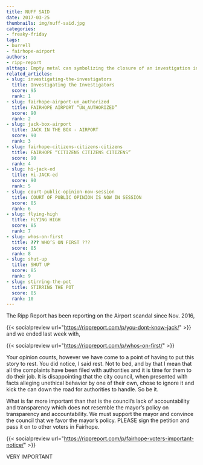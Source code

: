```yaml
---
title: NUFF SAID
date: 2017-03-25
thumbnails: img/nuff-said.jpg
categories:
- freaky-friday
tags:
- burrell
- fairhope-airport
authors:
- ripp-report
alttags: Empty metal can symbolizing the closure of an investigation into the Airport scandal by authorities
related_articles:
- slug: investigating-the-investigators
  title: Investigating the Investigators
  score: 95
  rank: 1
- slug: fairhope-airport-un_authorized
  title: FAIRHOPE AIRPORT “UN_AUTHORIZED”
  score: 90
  rank: 2
- slug: jack-box-airport
  title: JACK IN THE BOX - AIRPORT
  score: 90
  rank: 3
- slug: fairhope-citizens-citizens-citizens
  title: FAIRHOPE “CITIZENS CITIZENS CITIZENS”
  score: 90
  rank: 4
- slug: hi-jack-ed
  title: Hi-JACK-ed
  score: 90
  rank: 5
- slug: court-public-opinion-now-session
  title: COURT OF PUBLIC OPINION IS NOW IN SESSION
  score: 85
  rank: 6
- slug: flying-high
  title: FLYING HIGH
  score: 85
  rank: 7
- slug: whos-on-first
  title: ??? WHO’S ON FIRST ???
  score: 85
  rank: 8
- slug: shut-up
  title: SHUT UP
  score: 85
  rank: 9
- slug: stirring-the-pot
  title: STIRRING THE POT
  score: 85
  rank: 10
---
```

The Ripp Report has been reporting on the Airport scandal since Nov. 2016,

{{< socialpreview url="https://rippreport.com/p/you-dont-know-jack/" >}}
and we ended last week with,

{{< socialpreview url="https://rippreport.com/p/whos-on-first/" >}}

Your opinion counts, however we have come to a point of having to put this story to rest. You did notice, I said rest. Not to bed, and by that I mean that all the complaints have been filed with authorities and it is time for them to do their job. It is disappointing that the city council, when presented with facts alleging unethical behavior by one of their own, chose to ignore it and kick the can down the road for authorities to handle. So be it.

What is far more important than that is the council’s lack of accountability and transparency which does not resemble the mayor’s policy on transparency and accountability. We must support the mayor and convince the council that we favor the mayor’s policy. PLEASE sign the petition and pass it on to other voters in Fairhope.

{{< socialpreview url="https://rippreport.com/p/fairhope-voters-important-notice/" >}}

VERY IMPORTANT
